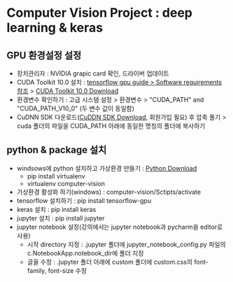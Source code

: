 # Computer Vision Project : deep learning & keras

## GPU 환경설정 설정

- 장치관리자 : NVIDIA grapic card 확인, 드라이버 업데이트
- CUDA Toolkit 10.0 설치 : [tensorflow gpu guide > Software requirements 참조](https://www.tensorflow.org/install/gpu) > [CUDA Toolkit 10.0 Download](https://developer.nvidia.com/cuda-10.0-download-archive)
- 환경변수 확인하기 : 고급 시스템 설정 > 환경변수 > "CUDA_PATH" and "CUDA_PATH_V10_0" (두 변수 값이 동일함)
- CuDNN SDK 다운로드([CuDDN SDK Download](https://developer.nvidia.com/cudnn), 회원가입 필요) 후 압축 풀기 > cuda 폴더의 파일을 CUDA_PATH 아래에 동일한 명칭의 폴더에 복사하기

## python & package 설치

- windsows에 python 설치하고 가상환경 만들기 : [Python Download](https://www.python.org/downloads/)
  - pip install virtualenv
  - virtualenv computer-vision
- 가상환경 활성화 하기(windows) : computer-vision/Sctipts/activate
- tensorflow 설치하기 : pip install tensorflow-gpu
- keras 설치 : pip install keras
- jupyter 설치 : pip install jupyter
- jupyter notebook 설정(강의에서는 jupyter notebook과 pycharm을 editor로 사용)
  - 시작 directory 지정 : .jupyter 폴더에 jupyter_notebook_config.py 파일의 c.NotebookApp.notebook_dir에 폴더 지정
  - 글꼴 수정 : .jupyter 폴더 아래에 custom 폴더에 custom.css의 font-family, font-size 수정